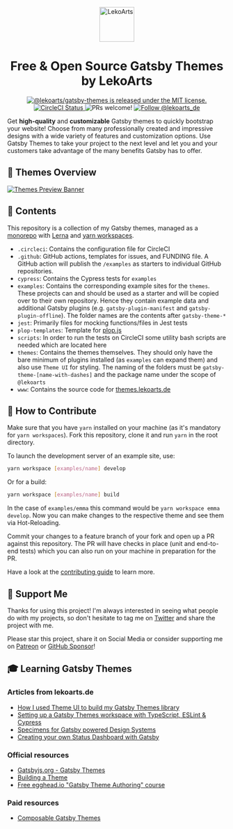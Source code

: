 <p align="center">
  <a href="https://www.lekoarts.de/en">
    <img alt="LekoArts" src="https://img.lekoarts.de/gatsby/lekoarts-monogram.svg" width="80" />
  </a>
</p>
<h1 align="center">
  Free & Open Source Gatsby Themes by LekoArts
</h1>

<p align="center">
  <a href="https://github.com/LekoArts/gatsby-themes/blob/master/LICENSE">
    <img src="https://img.shields.io/badge/license-MIT-blue.svg" alt="@lekoarts/gatsby-themes is released under the MIT license." />
  </a>
  <a href="https://circleci.com/gh/LekoArts/gatsby-themes">
    <img src="https://circleci.com/gh/LekoArts/gatsby-themes.svg?style=svg" alt="CircleCI Status" />
  </a>
  <img src="https://img.shields.io/badge/PRs-welcome-brightgreen.svg" alt="PRs welcome!" />
  <a href="https://twitter.com/intent/follow?screen_name=lekoarts_de">
    <img src="https://img.shields.io/twitter/follow/lekoarts_de.svg?label=Follow%20@lekoarts_de" alt="Follow @lekoarts_de" />
  </a>
</p>

Get **high-quality** and **customizable** Gatsby themes to quickly bootstrap your website! Choose from many professionally created and impressive designs with a wide variety of features and customization options. Use Gatsby Themes to take your project to the next level and let you and your customers take advantage of the many benefits Gatsby has to offer.

## 🎨 Themes Overview

[![Themes Preview Banner](https://img.lekoarts.de/gatsby/thin_banner.jpg)](https://themes.lekoarts.de)

## 💼 Contents

This repository is a collection of my Gatsby themes, managed as a [monorepo](https://trunkbaseddevelopment.com/monorepos/) with [Lerna](https://github.com/lerna/lerna) and [yarn workspaces](https://yarnpkg.com/lang/en/docs/workspaces/).

- `.circleci`: Contains the configuration file for CircleCI
- `.github`: GitHub actions, templates for issues, and FUNDING file. A GitHub action will publish the `/examples` as starters to individual GitHub repositories.
- `cypress`: Contains the Cypress tests for `examples`
- `examples`: Contains the corresponding example sites for the `themes`. These projects can and should be used as a starter and will be copied over to their own repository. Hence they contain example data and additional Gatsby plugins (e.g. `gatsby-plugin-manifest` and `gatsby-plugin-offline`). The folder names are the contents after `gatsby-theme-*`
- `jest`: Primarily files for mocking functions/files in Jest tests
- `plop-templates`: Template for [plop.js](https://plopjs.com/)
- `scripts`: In order to run the tests on CircleCI some utility bash scripts are needed which are located here
- `themes`: Contains the themes themselves. They should only have the bare minimum of plugins installed (as `examples` can expand them) and also use `Theme UI` for styling. The naming of the folders must be `gatsby-theme-[name-with-dashes]` and the package name under the scope of `@lekoarts`
- `www`: Contains the source code for [themes.lekoarts.de](http://themes.lekoarts.de)

## 🤝 How to Contribute

Make sure that you have `yarn` installed on your machine (as it's mandatory for `yarn workspaces`). Fork this repository, clone it and run `yarn` in the root directory.

To launch the development server of an example site, use:

```sh
yarn workspace [examples/name] develop
```

Or for a build:

```sh
yarn workspace [examples/name] build
```

In the case of `examples/emma` this command would be `yarn workspace emma develop`. Now you can make changes to the respective theme and see them via Hot-Reloading.

Commit your changes to a feature branch of your fork and open up a PR against this repository. The PR will have checks in place (unit and end-to-end tests) which you can also run on your machine in preparation for the PR.

Have a look at the [contributing guide](CONTRIBUTING.md) to learn more.

## 🤩 Support Me

Thanks for using this project! I'm always interested in seeing what people do with my projects, so don't hesitate to tag me on [Twitter](https://twitter.com/lekoarts_de) and share the project with me.

Please star this project, share it on Social Media or consider supporting me on [Patreon](https://www.patreon.com/lekoarts) or [GitHub Sponsor](https://github.com/sponsors/LekoArts)!

## 🎓 Learning Gatsby Themes

### Articles from lekoarts.de

- [How I used Theme UI to build my Gatsby Themes library](https://www.lekoarts.de/en/blog/how-i-used-theme-ui-to-build-my-gatsby-themes-library)
- [Setting up a Gatsby Themes workspace with TypeScript, ESLint & Cypress](https://www.lekoarts.de/en/blog/setting-up-a-gatsby-themes-workspace-with-typescript-eslint-and-cypress)
- [Specimens for Gatsby powered Design Systems](https://www.lekoarts.de/en/blog/specimens-for-gatsby-powered-design-systems)
- [Creating your own Status Dashboard with Gatsby](https://www.lekoarts.de/en/blog/creating-your-own-status-dashboard-with-gatsby)

### Official resources

- [Gatsbyjs.org - Gatsby Themes](https://www.gatsbyjs.org/docs/themes/)
- [Building a Theme](https://www.gatsbyjs.org/tutorial/building-a-theme)
- [Free egghead.io "Gatsby Theme Authoring" course](https://egghead.io/courses/gatsby-theme-authoring)

### Paid resources

- [Composable Gatsby Themes](https://egghead.io/courses/composable-gatsby-themes)
